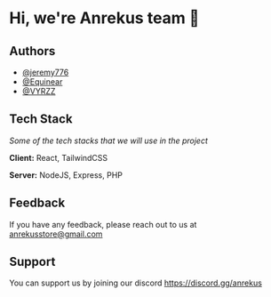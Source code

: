 
# Hi, we're Anrekus team 👋


## Authors

- [@jeremy776](https://github.com/jeremy776)
- [@Equinear](https://github.com/Equinear)
- [@VYRZZ](https://github.com/VYRZZ)

## Tech Stack
*Some of the tech stacks that we will use in the project*

**Client:** React, TailwindCSS

**Server:** NodeJS, Express, PHP


## Feedback

If you have any feedback, please reach out to us at anrekusstore@gmail.com


## Support

You can support us by joining our discord https://discord.gg/anrekus
